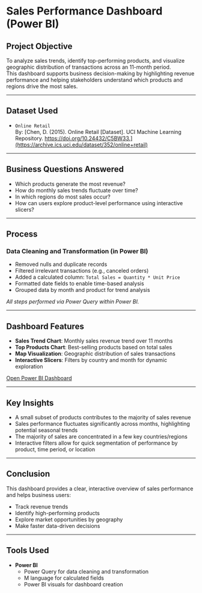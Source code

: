 # Sales Performance Dashboard (Power BI)

## Project Objective  
To analyze sales trends, identify top-performing products, and visualize geographic distribution of transactions across an 11-month period.  
This dashboard supports business decision-making by highlighting revenue performance and helping stakeholders understand which products and regions drive the most sales.

---

## Dataset Used  
- `Online Retail`  
By: [Chen, D. (2015). Online Retail [Dataset]. UCI Machine Learning Repository. https://doi.org/10.24432/C5BW33.](https://archive.ics.uci.edu/dataset/352/online+retail)
---

## Business Questions Answered  
- Which products generate the most revenue?  
- How do monthly sales trends fluctuate over time?  
- In which regions do most sales occur?  
- How can users explore product-level performance using interactive slicers?

---

## Process  

### Data Cleaning and Transformation (in Power BI)
- Removed nulls and duplicate records  
- Filtered irrelevant transactions (e.g., canceled orders)  
- Added a calculated column: `Total Sales = Quantity * Unit Price`  
- Formatted date fields to enable time-based analysis  
- Grouped data by month and product for trend analysis  

*All steps performed via Power Query within Power BI.*

---

## Dashboard Features  
- **Sales Trend Chart**: Monthly sales revenue trend over 11 months  
- **Top Products Chart**: Best-selling products based on total sales  
- **Map Visualization**: Geographic distribution of sales transactions  
- **Interactive Slicers**: Filters by country and month for dynamic exploration

[Open Power BI Dashboard](https://github.com/zidvision/Sales-Performace-Dashboard/blob/main/Dashboard/Sales%20Dashboard%20(2011).pbix)

---

## Key Insights  
- A small subset of products contributes to the majority of sales revenue  
- Sales performance fluctuates significantly across months, highlighting potential seasonal trends  
- The majority of sales are concentrated in a few key countries/regions  
- Interactive filters allow for quick segmentation of performance by product, time period, or location

---

## Conclusion  
This dashboard provides a clear, interactive overview of sales performance and helps business users:  
- Track revenue trends  
- Identify high-performing products  
- Explore market opportunities by geography  
- Make faster data-driven decisions

---

## Tools Used  
- **Power BI**  
  - Power Query for data cleaning and transformation  
  - M language for calculated fields  
  - Power BI visuals for dashboard creation
